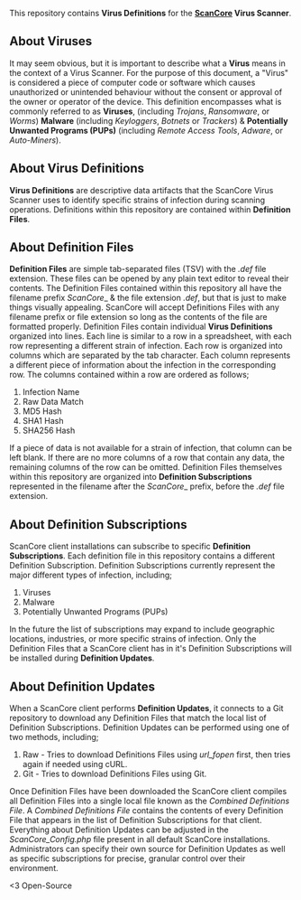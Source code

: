 This repository contains **Virus Definitions** for the **[ScanCore](https://github.com/zelon88/ScanCore) Virus Scanner**.

## About Viruses


It may seem obvious, but it is important to describe what a **Virus** means in the context of a Virus Scanner.
For the purpose of this document, a "Virus" is considered a piece of computer code or software which causes unauthorized or unintended behaviour without the consent or approval of the owner or operator of the device.
This definition encompasses what is commonly referred to as **Viruses**, (including _Trojans_, _Ransomware_, or _Worms_) **Malware** (including _Keyloggers_, _Botnets_ or _Trackers_) & **Potentially Unwanted Programs (PUPs)** (including _Remote Access Tools_, _Adware_, or _Auto-Miners_). 

## About Virus Definitions

**Virus Definitions** are descriptive data artifacts that the ScanCore Virus Scanner uses to identify specific strains of infection during scanning operations.
Definitions within this repository are contained within **Definition Files**.

## About Definition Files

**Definition Files** are simple tab-separated files (TSV) with the _.def_ file extension.
These files can be opened by any plain text editor to reveal their contents.
The Definition Files contained within this repository all have the filename prefix _ScanCore__ & the file extension _.def_, but that is just to make things visually appealing.
ScanCore will accept Definitions Files with any filename prefix or file extension so long as the contents of the file are formatted properly.
Definition Files contain individual **Virus Definitions** organized into lines.
Each line is similar to a row in a spreadsheet, with each row representing a different strain of infection.
Each row is organized into columns which are separated by the tab character.
Each column represents a different piece of information about the infection in the corresponding row.
The columns contained within a row are ordered as follows;

1. Infection Name
2. Raw Data Match
3. MD5 Hash
4. SHA1 Hash
5. SHA256 Hash

If a piece of data is not available for a strain of infection, that column can be left blank.
If there are no more columns of a row that contain any data, the remaining columns of the row can be omitted.
Definition Files themselves within this repository are organized into **Definition Subscriptions** represented in the filename after the _ScanCore__ prefix, before the _.def_ file extension.

## About Definition Subscriptions


ScanCore client installations can subscribe to specific **Definition Subscriptions**.
Each definition file in this repository contains a different Definition Subscription.
Definition Subscriptions currently represent the major different types of infection, including;

1. Viruses
2. Malware
3. Potentially Unwanted Programs (PUPs)

In the future the list of subscriptions may expand to include geographic locations, industries, or more specific strains of infection.
Only the Definition Files that a ScanCore client has in it's Definition Subscriptions will be installed during **Definition Updates**.

## About Definition Updates

When a ScanCore client performs **Definition Updates**, it connects to a Git repository to download any Definition Files that match the local list of Definition Subscriptions.
Definition Updates can be performed using one of two methods, including;

1. Raw - Tries to download Definitions Files using _url_fopen_ first, then tries again if needed using cURL.
2. Git - Tries to download Definitions Files using Git.

Once Definition Files have been downloaded the ScanCore client compiles all Definition Files into a single local file known as the _Combined Definitions File_.
A _Combined Definitions File_ contains the contents of every Definition File that appears in the list of Definition Subscriptions for that client.
Everything about Definition Updates can be adjusted in the _ScanCore_Config.php_ file present in all default ScanCore installations.
Administrators can specify their own source for Definition Updates as well as specific subscriptions for precise, granular control over their environment.

<3 Open-Source
